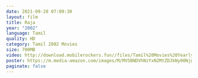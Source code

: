 ```yaml
---
date: 2021-09-28 07:09:30
layout: film
title: Raja
year: "2002"
language: Tamil
quality: HD
category: Tamil 2002 Movies
size: 700MB
video: http://download.mobilerockers.fun//files/Tamil%20Movies%20Yearly%20Collections/Tamil%202002%20Collections/Raja%20(2002)/Raja%20(2002)%20Full%20Movies/Raja%20(2002)%20HDRip/Raja%20(2002)%20HDRip%20Single%20Part.mp4
poster: https://m.media-amazon.com/images/M/MV5BNDVhNzYxN2MtZDJkNy00Njg5LWJmY2EtMDU3MThkNWY3NjhmXkEyXkFqcGdeQXVyOTk3NTc2MzE@._V1_.jpg
paginate: false
---
```

